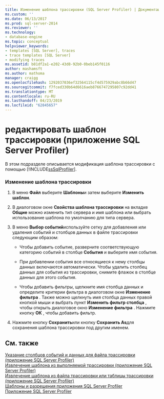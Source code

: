 ```yaml
---
title: Изменение шаблона трассировки (SQL Server Profiler) | Документация Майкрософт
ms.custom: ''
ms.date: 06/13/2017
ms.prod: sql-server-2014
ms.reviewer: ''
ms.technology:
- database-engine
ms.topic: conceptual
helpviewer_keywords:
- templates [SQL Server], traces
- trace templates [SQL Server]
- modifying traces
ms.assetid: b81df2a1-e202-43d8-92b0-0beb145f0116
author: mashamsft
ms.author: mathoma
manager: craigg
ms.openlocfilehash: 1292037036ef32564115cf4d575929abc8b66d47
ms.sourcegitcommit: f7fced330b64d6616aeb8766747295807c92dd41
ms.translationtype: MT
ms.contentlocale: ru-RU
ms.lasthandoff: 04/23/2019
ms.locfileid: "62845657"
---
```

# <a name="modify-a-trace-template-sql-server-profiler"></a>редактировать шаблон трассировки (приложение SQL Server Profiler)
  В этом подразделе описывается модификация шаблона трассировки с помощью [!INCLUDE[ssSqlProfiler](../includes/sssqlprofiler-md.md)].  
  
### <a name="to-modify-a-trace-template"></a>Изменение шаблона трассировки  
  
1.  В меню **Файл** выберите **Шаблоны**и затем выберите **Изменить шаблон**.  
  
2.  В диалоговом окне **Свойства шаблона трассировки** на вкладке **Общие** можно изменить тип сервера и имя шаблона или выбрать использование шаблона по умолчанию для типа сервера.  
  
3.  В меню **Выбор событий**используйте сетку для добавления или удаления событий и столбцов данных в файле трассировки следующим образом:  
  
    -   Чтобы добавить событие, разверните соответствующую категорию событий в столбце **События** и выберите имя события.  
  
    -   При добавлении события все относящиеся к нему столбцы данных включаются автоматически. Чтобы удалить столбец данных для события из трассировки, снимите флажок в столбце данных для этого события.  
  
    -   Чтобы добавить фильтры, щелкните имя столбца данных и определите критерии фильтра в диалоговом окне **Изменение фильтра** . Также можно щелкнуть имя столбца данных правой кнопкой мыши и выбрать пункт **Изменить фильтр столбца** , чтобы открыть диалоговое окно **Изменение фильтра** . Нажмите кнопку **ОК** , чтобы добавить фильтр.  
  
4.  Нажмите кнопку **Сохранить**или кнопку **Сохранить As**для сохранения шаблона трассировки под другим именем.  
  
## <a name="see-also"></a>См. также  
 [Указание столбцов событий и данных для файла трассировки (приложение SQL Server Profiler)](../tools/sql-server-profiler/specify-events-and-data-columns-for-a-trace-file-sql-server-profiler.md)   
 [Извлечение шаблона из выполняемой трассировки (приложение SQL Server Profiler)](../tools/sql-server-profiler/derive-a-template-from-a-running-trace-sql-server-profiler.md)   
 [Извлечение шаблона из файла трассировки или таблицы трассировки (приложение SQL Server Profiler)](../tools/sql-server-profiler/derive-a-template-from-a-trace-file-or-trace-table-sql-server-profiler.md)   
 [Шаблоны и разрешения приложения SQL Server Profiler](../tools/sql-server-profiler/sql-server-profiler-templates-and-permissions.md)   
 [Приложение SQL Server Profiler](../tools/sql-server-profiler/sql-server-profiler.md)  
  
  
